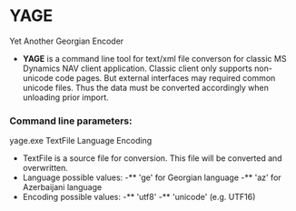 # YAGE
Yet Another Georgian Encoder

- **YAGE** is a command line tool for text/xml file converson for classic MS Dynamics NAV client application. Classic client only supports non-unicode code pages. But external interfaces may required common unicode files. Thus the data must be converted accordingly when unloading prior import.

### Command line parameters:
yage.exe TextFile Language Encoding
* TextFile is a source file for conversion. This file will be converted and overwritten.
* Language possible values:
-** 'ge' for Georgian language
-** 'az' for Azerbaijani language
* Encoding possible values:
-** 'utf8'
-** 'unicode' (e.g. UTF16)

